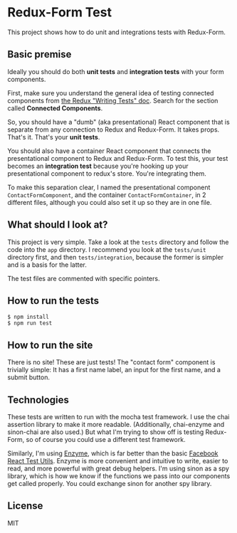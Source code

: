 # Redux-Form Test

This project shows how to do unit and integrations tests with Redux-Form.

## Basic premise

Ideally you should do both **unit tests** and **integration tests** with your form components.

First, make sure you understand the general idea of testing connected components from [the Redux "Writing Tests" doc](http://redux.js.org/docs/recipes/WritingTests.html). Search for the section called **Connected Components**.

So, you should have a "dumb" (aka presentational) React component that is separate from any connection to Redux and Redux-Form. It takes props. That's it. That's your **unit tests**.

You should also have a container React component that connects the presentational component to Redux and Redux-Form. To test this, your test becomes an **integration test** because you're hooking up your presentational component to redux's store. You're integrating them.

To make this separation clear, I named the presentational component `ContactFormComponent`, and the container `ContactFormContainer`, in 2 different files, although you could also set it up so they are in one file.

## What should I look at?

This project is very simple. Take a look at the `tests` directory and follow the code into the `app` directory. I recommend you look at the `tests/unit` directory first, and then `tests/integration`, because the former is simpler and is a basis for the latter.

The test files are commented with specific pointers.

## How to run the tests

```
$ npm install
$ npm run test
```

## How to run the site

There is no site! These are just tests! The "contact form" component is trivially simple: It has a first name label, an input for the first name, and a submit button.

## Technologies

These tests are written to run with the mocha test framework. I use the chai assertion library to make it more readable. (Additionally, chai-enzyme and sinon-chai are also used.) But what I'm trying to show off is testing Redux-Form, so of course you could use a different test framework.

Similarly, I'm using [Enzyme](http://airbnb.io/enzyme/), which is far better than the basic [Facebook React Test Utils](https://facebook.github.io/react/docs/test-utils.html). Enzyme is more convenient and intuitive to write, easier to read, and more powerful with great debug helpers. I'm using sinon as a spy library, which is how we know if the functions we pass into our components get called properly. You could exchange sinon for another spy library.

## License

MIT